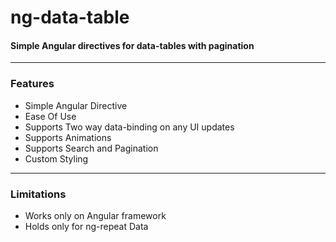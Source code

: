# ng-data-table
#### Simple Angular directives for data-tables with pagination

_______________

### Features
* Simple Angular Directive
* Ease Of Use
* Supports Two way data-binding on any UI updates
* Supports Animations
* Supports Search and Pagination
* Custom Styling

________________

### Limitations
* Works only on Angular framework
* Holds only for ng-repeat Data

